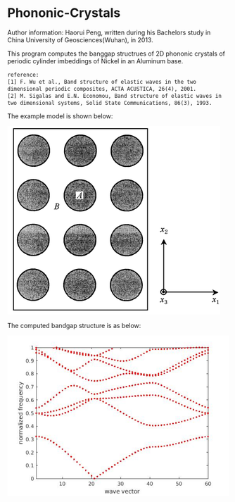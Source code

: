 # Phononic-Crystals
Author information: Haorui Peng, written during his Bachelors study in China University of Geosciences(Wuhan), in 2013.

This program computes the banggap structrues of 2D phononic crystals of periodic cylinder imbeddings of Nickel in an Aluminum base.

	reference: 
 	[1] F. Wu et al., Band structure of elastic waves in the two dimensional periodic composites, ACTA ACUSTICA, 26(4), 2001.
	[2] M. Sigalas and E.N. Economou, Band structure of elastic waves in two dimensional systems, Solid State Communications, 86(3), 1993.

The example model is shown below:

<img src="https://github.com/penghaorui/Phononic-Crystals/blob/main/plain_wave_expansion/Phononic_crystals.png"/>

The computed bandgap structure is as below:

<img src="https://github.com/penghaorui/Phononic-Crystals/blob/main/plain_wave_expansion/bandgap_structures.jpg"/>


